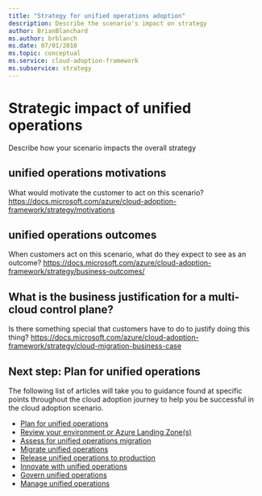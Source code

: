 ```yaml
---
title: "Strategy for unified operations adoption"
description: Describe the scenario's impact on strategy
author: BrianBlanchard
ms.author: brblanch
ms.date: 07/01/2010
ms.topic: conceptual
ms.service: cloud-adoption-framework
ms.subservice: strategy
---
```


# Strategic impact of unified operations

Describe how your scenario impacts the overall strategy

## unified operations motivations

What would motivate the customer to act on this scenario?
https://docs.microsoft.com/azure/cloud-adoption-framework/strategy/motivations

## unified operations outcomes

When customers act on this scenario, what do they expect to see as an outcome?
https://docs.microsoft.com/azure/cloud-adoption-framework/strategy/business-outcomes/

## What is the business justification for a multi-cloud control plane?

Is there something special that customers have to do to justify doing this thing?
https://docs.microsoft.com/azure/cloud-adoption-framework/strategy/cloud-migration-business-case

## Next step: Plan for unified operations

The following list of articles will take you to guidance found at specific points throughout the cloud adoption journey to help you be successful in the cloud adoption scenario.

- [Plan for unified operations](./plan.md)
- [Review your environment or Azure Landing Zone(s)](./ready.md)
- [Assess for unified operations migration](./migrate-assess.md)
- [Migrate unified operations](./migrate-deploy.md)
- [Release unified operations to production](./migrate-release.md)
- [Innovate with unified operations](./innovate.md)
- [Govern unified operations](./govern.md)
- [Manage unified operations](./manage.md)
